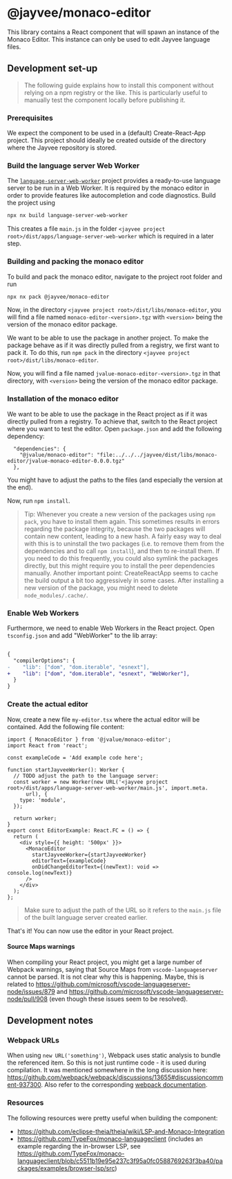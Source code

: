 # @jayvee/monaco-editor

This library contains a React component that will spawn an instance of the Monaco Editor. This instance can only be used to edit Jayvee language files.

## Development set-up

> The following guide explains how to install this component without relying on a npm registry or the like. This is particularly useful to manually test the component locally before publishing it.

### Prerequisites

We expect the component to be used in a (default) Create-React-App project. This project should ideally be created outside of the directory where the Jayvee repository is stored.

### Build the language server Web Worker

The [`language-server-web-worker`](../../apps/language-server-web-worker) project provides a ready-to-use language server to be run in a Web 
Worker.
It is required by the monaco editor in order to provide features like autocompletion and code diagnostics.
Build the project using

```bash
npx nx build language-server-web-worker
```

This creates a file `main.js` in the folder `<jayvee project root>/dist/apps/language-server-web-worker` which is
required in a later step.

### Building and packing the monaco editor

To build and pack the monaco editor, navigate to the project root folder and run

```bash
npx nx pack @jayvee/monaco-editor
```

Now, in the directory `<jayvee project
root>/dist/libs/monaco-editor`, you will find a file named `monaco-editor-<version>.tgz`
with `<version>` being the version of the monaco editor package.

We want to be able to use the package in another project. To make the package behave as if it was directly pulled 
from a registry, we first want to pack it. To do this, run `npm pack` in the directory `<jayvee project 
root>/dist/libs/monaco-editor`.

Now, you will find a file named `jvalue-monaco-editor-<version>.tgz` in that directory, 
with `<version>` being the version of the monaco editor package.

### Installation of the monaco editor

We want to be able to use the package in the React project as if it was directly pulled
from a registry. To achieve that, switch to the React project where you want to test the editor. Open `package.json` 
and add the following dependency:

```
  "dependencies": {
    "@jvalue/monaco-editor": "file:../../../jayvee/dist/libs/monaco-editor/jvalue-monaco-editor-0.0.0.tgz"
  },
```

You might have to adjust the paths to the files (and especially the version at the end).

Now, run `npm install`.

> Tip: Whenever you create a new version of the packages using `npm pack`, you have to install them again. This sometimes results in errors regarding the package integrity, because the two packages will contain new content, leading to a new hash. A fairly easy way to deal with this is to uninstall the two packages (i.e. to remove them from the dependencies and to call `npm install`), and then to re-install them. If you need to do this frequently, you could also symlink the packages directly, but this might require you to install the peer dependencies manually. Another important point: CreateReactApp seems to cache the build output a bit too aggressively in some cases. After installing a new version of the package, you might need to delete `node_modules/.cache/`.

### Enable Web Workers

Furthermore, we need to enable Web Workers in the React project. Open `tsconfig.json` and add "WebWorker" to the 
lib array:

```diff

{
  "compilerOptions": {
-    "lib": ["dom", "dom.iterable", "esnext"],
+    "lib": ["dom", "dom.iterable", "esnext", "WebWorker"],
  }
}

```

### Create the actual editor

Now, create a new file `my-editor.tsx` where the actual editor will be contained. Add the following file content:

```tsx
import { MonacoEditor } from '@jvalue/monaco-editor';
import React from 'react';

const exampleCode = 'Add example code here';

function startJayveeWorker(): Worker {
  // TODO adjust the path to the language server:
  const worker = new Worker(new URL('<jayvee project root>/dist/apps/language-server-web-worker/main.js', import.meta.
      url), {
    type: 'module',
  });

  return worker;
}
export const EditorExample: React.FC = () => {
  return (
    <div style={{ height: '500px' }}>
      <MonacoEditor
        startJayveeWorker={startJayveeWorker}
        editorText={exampleCode}
        onDidChangeEditorText={(newText): void => console.log(newText)}
      />
    </div>
  );
};
```

> Make sure to adjust the path of the URL so it refers to the `main.js` file of the built language server 
> created earlier.

That's it! You can now use the editor in your React project.

#### Source Maps warnings

When compiling your React project, you might get a large number of Webpack warnings, saying that Source Maps from `vscode-languageserver` cannot be parsed. It is not clear why this is happening. Maybe, this is related to https://github.com/microsoft/vscode-languageserver-node/issues/879 and https://github.com/microsoft/vscode-languageserver-node/pull/908 (even though these issues seem to be resolved).

## Development notes

### Webpack URLs

When using `new URL('something')`, Webpack uses static analysis to bundle the referenced item. So this is not just 
runtime code - it is used during compilation. It was mentioned somewhere in the long discussion here:
https://github.com/webpack/webpack/discussions/13655#discussioncomment-937300. Also refer to the corresponding [webpack documentation](https://webpack.js.org/guides/web-workers/).

### Resources

The following resources were pretty useful when building the component:

- https://github.com/eclipse-theia/theia/wiki/LSP-and-Monaco-Integration
- https://github.com/TypeFox/monaco-languageclient (includes an example regarding the in-browser LSP, see https://github.com/TypeFox/monaco-languageclient/blob/c5511b19e95e237c3f95a0fc0588769263f3ba40/packages/examples/browser-lsp/src)
